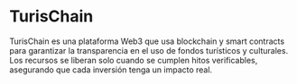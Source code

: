 # TurisChain
TurisChain es una plataforma Web3 que usa blockchain y smart contracts para garantizar la transparencia en el uso de fondos turísticos y culturales. Los recursos se liberan solo cuando se cumplen hitos verificables, asegurando que cada inversión tenga un impacto real.

